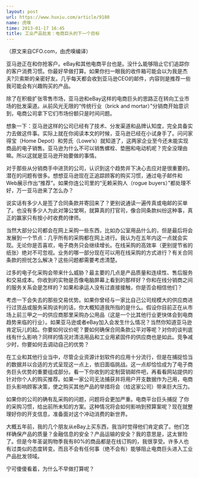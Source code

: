 ```yaml
---
layout: post
url: https://www.huxiu.com/article/9180
name: 虎嗅
time: 2013-01-17 16:45
title: 工业产品批发：电商巨头的下一个目标
---
```

（原文来自CFO.com，由虎嗅编译）

亚马逊正在和你抢客户。eBay和其他电商平台也是。没什么能够阻止它们追踪你的客户消费习惯。你最好早做打算。如果你扫一眼我的收件箱可能会以为我是杰夫?贝索斯的亲密好友。几乎每天都会收到亚马逊CEO的邮件，内容则是推荐一些我可能会有兴趣购买的产品。

除了在积极扩张零售市场，亚马逊和eBay这样的电商巨头的思路正在转向工业市场的批发渠道。从前风光无限的“传统行业（brick and mortar）”分销商开始意识到，电商公司拿下它们市场份额只是时间问题。

想象一下：亚马逊这样的公司已经有了技术、分发渠道和品牌认知度，完全具备实力去做这件事。实际上就在你阅读本文的时候，亚马逊已经在小试身手了。问问家得宝（Home Depot）和劳氏（Lowe’s）就知道了，这两家企业至今还未能实现商品的电子销售。亚马逊为什么不可以销售螺栓、垫圈和电动机呢？完全没理由嘛。所以这就是亚马逊开始要做的事情。

对于那些从分销商手中进货的公司，认识到这个趋势并下决心去应对是很重要的。潜在的问题有很多。想想亚马逊现在正追踪顾客的购买习惯，通过电子邮件和Web展示作出“推荐”。如果你连公司里的“无赖采购人（rogue buyers）”都处理不好，万一亚马逊来了怎么办？

说实话有多少人是签了合同条款并寄回来了？更别说通读一遍传真或电邮的买单了。也没有多少人为此对簿公堂啊，就算真的打官司，像合同条款纠纷这种事，真正的赢家只有按小时收费的律师。

当然大部分公司都会在网上采购一些东西，比如办公室用品什么的，但是最后将会发展到一个节点：几乎所有的采购都在网上进行。我认为在五年内这一点就会实现。无论你是否喜欢，电子商务只会继续增长。在线采购的高效率（更别提节省的纸张）绝对不可忽视。业务的哪一部分现在可以用在线采购的方式进行？有关合同条款的担忧怎么解决？这些问题都需要考虑清楚。

过多的电子化采购会带来什么威胁？最主要的几点是产品质量和连续性、售后服务和交易成本。你收到的实物是否像电脑屏幕上看到的那样好？你和在线分销商之间的服务关系会是怎样的？如果和承运人没有过直接接触，你是否会相信他们？

考虑一下会失去的那些交易优势。如果你曾经与一家比自己公司规模大的供应商进行过货品或服务采购谈判的话，你大概知道我所指的是什么。假设你目前正在从市场上前三甲之一的供应商那里采购办公用品（这是一个比其他行业更快体会到电商趋势来临的行业）。如果亚马逊或者eBay加入会发生什么情况？当然你知道亚马逊肯定玩儿的起。你要如何议价呢？要如何确保合同条款公平对等呢？对你的谈判底线有什么影响？同样的情况对清洁用品和工业用紧固件的供应商也是如此。竞争减少时，你要如何去调动自己的优势？

在工业和其他行业当中，尽管企业资源计划软件的应用十分流行，但是在捕捉恰当的数据并以合适的方式呈现这一点上，依旧面临挑战。这一点却恰恰成为了电子商务巨头优势的重要组成部分。看一下你收到的定制营销邮件吧，再看看网站提供的针对你个人的购买推荐。如果一家公司无法捕获并将用户开支数据作为己用，电商巨头影响顾客决策，使之购买其他产品的举措将会（给这家公司）带来巨大压力。

如果你的公司的确有乱采购的问题，问题将会更加严重。电商平台巨头捕捉 了你的采购习惯，给出前所未知的方案。这种情况将会如何影响到预算案呢？现在就整理好你的开支信息，准备面对这个冲动消费的新世界。

大概五年前，我的几个朋友从eBay上买东西，我当时觉得他们肯定疯了。他们怎样确保产品的质量？金融信息的安全？产品运输的安全？我的意思是，这太冒险了。但是今年圣诞购物季我有80%的商品都是在线订购的，我很享受。许多人也有过类似的态度转变。而且不会有任何事（绝不会有）能够阻止电商巨头进入工业产品批发领域。

宁可傻傻看着，为什么不早做打算呢？

